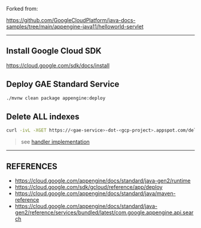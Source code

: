 Forked from:

https://github.com/GoogleCloudPlatform/java-docs-samples/tree/main/appengine-java11/helloworld-servlet

---

## Install Google Cloud SDK

https://cloud.google.com/sdk/docs/install

## Deploy GAE Standard Service

```sh
./mvnw clean package appengine:deploy
```

## Delete ALL indexes

```sh
curl -ivL -XGET https://<gae-service>-dot-<gcp-project>.appspot.com/deleteIndexes?qps=10
```

> see [handler implementation](src/main/java/com/example/appengine/DeleteIndexes.java)

---

## REFERENCES

- https://cloud.google.com/appengine/docs/standard/java-gen2/runtime
- https://cloud.google.com/sdk/gcloud/reference/app/deploy
- https://cloud.google.com/appengine/docs/standard/java/maven-reference
- https://cloud.google.com/appengine/docs/standard/java-gen2/reference/services/bundled/latest/com.google.appengine.api.search
